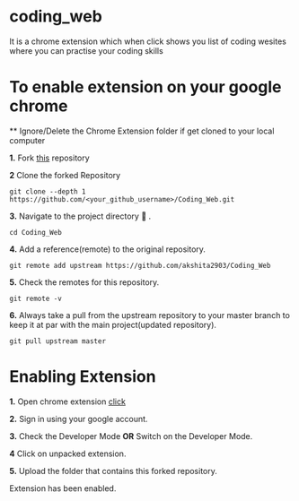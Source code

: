 # coding_web
It is a chrome extension which when click shows you list of coding wesites where you can practise your coding skills
# To enable extension on your google chrome 
** Ignore/Delete the Chrome Extension folder if get cloned to your local computer

**1.**  Fork [this](https://github.com/akshita2903/Coding_Web) repository 

**2** Clone the forked Repository
```
git clone --depth 1 https://github.com/<your_github_username>/Coding_Web.git
```

**3.** Navigate to the project directory :file_folder: .

```
cd Coding_Web
```

**4.** Add a reference(remote) to the original repository.
```
git remote add upstream https://github.com/akshita2903/Coding_Web
```

**5.** Check the remotes for this repository.
```
git remote -v
```

**6.** Always take a pull from the upstream repository to your master branch to keep it at par with the main project(updated repository).

```
git pull upstream master
```
# Enabling Extension

**1.** Open chrome extension [click]("https://chrome.google.com/webstore/category/extensions")

**2.** Sign in using your google account.

**3.** Check the Developer Mode <b>OR</b> Switch on the Developer Mode.

**4** Click on unpacked extension.

**5.** Upload the folder that contains this forked repository.

Extension has been enabled.
